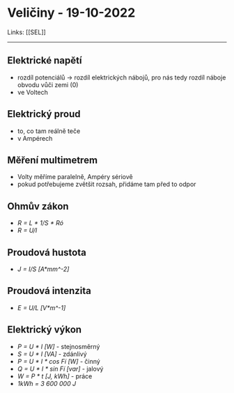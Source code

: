 # Veličiny - 19-10-2022
Links: [[SEL]]

---
## Elektrické napětí
- rozdíl potenciálů -> rozdíl elektrických nábojů, pro nás tedy rozdíl náboje obvodu vůči zemi (0)
- ve Voltech
## Elektrický proud
- to, co tam reálně teče
- v Ampérech
## Měření multimetrem
- Volty měříme paralelně, Ampéry sériově
- pokud potřebujeme zvětšit rozsah, přidáme tam před to odpor
## Ohmův zákon
- *R = L * 1/S * Ró*
- *R = U/I*
## Proudová hustota
- *J = I/S \[A\*mm^-2\]*
## Proudová intenzita
- *E = U/L \[V\*m^-1\]*
## Elektrický výkon
- *P = U \* I \[W\]* - stejnosměrný
- *S = U \* I \[VA\]* - zdánlivý
- *P = U \* I \* cos Fí \[W\]* - činný
- *Q = U \* I \* sin Fí \[var\]* - jalový
- *W = P \* t \[J, kWh\]* - práce
- *1kWh = 3 600 000 J*